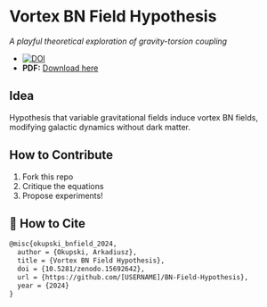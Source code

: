 
# Vortex BN Field Hypothesis  
*A playful theoretical exploration of gravity-torsion coupling*

- [![DOI](https://zenodo.org/badge/DOI/10.5281/zenodo.15692642.svg)](https://doi.org/10.5281/zenodo.15692642) 
- **PDF:** [Download here](main.pdf)   

## Idea  
Hypothesis that variable gravitational fields induce vortex BN fields, modifying galactic dynamics without dark matter.  

## How to Contribute  
1. Fork this repo  
2. Critique the equations  
3. Propose experiments!


## 📜 How to Cite
```latex
@misc{okupski_bnfield_2024,
  author = {Okupski, Arkadiusz},
  title = {Vortex BN Field Hypothesis},
  doi = {10.5281/zenodo.15692642},
  url = {https://github.com/[USERNAME]/BN-Field-Hypothesis},
  year = {2024}
}
